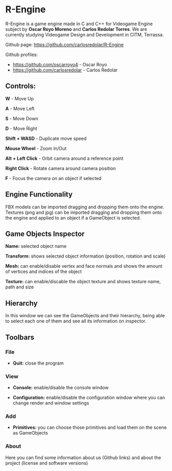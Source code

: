 # R-Engine

R-Engine is a game engine made in C and C++ for Videogame Engine subject by **Oscar Royo Moreno** and **Carlos Redolar Torres**. We are currently studying Videogame Design and Development in CITM, Terrassa.

Github page: https://github.com/carlosredolar/R-Engine

Github profiles:
* https://github.com/oscarroyo4 - Oscar Royo
* https://github.com/carlosredolar - Carlos Redolar



## Controls:

**W** - Move Up

**A** - Move Left

**S** - Move Down

**D** - Move Right

**Shift + WASD** - Duplicate move speed

**Mouse Wheel** - Zoom In/Out

**Alt + Left Click** - Orbit camera around a reference point

**Right Click** - Rotate camera around camera position

**F** - Focus the camera on an object if selected


## Engine Functionality

FBX models can be imported dragging and dropping them onto the engine. Textures (png and jpg) can be imported dragging and dropping them onto the engine and applied to an object if a GameObject is selected.

## Game Objects Inspector

**Name:** selected object name

**Transform:** shows selected object information (position, rotation and scale)

**Mesh:** can enable/disable vertex and face normals and shows the amount of vertices and indices of the object

**Texture:** can enable/discable the object texture and shows texture name, path and size


## Hierarchy

In this window we can see the GameObjects and their hierarchy, being able to select each one of them and see all its information on inspector.

## Toolbars

### File

* **Quit:** close the program

### View

* **Console:** enable/disable the console window

* **Configuration:** enable/disable the configuration window where you can change render and window settings

### Add

* **Primitives:** you can choose those primitives and load them on the scene as GameObjects

### About

Here you can find some information about us (Github links) and about the project (license and software versions)

